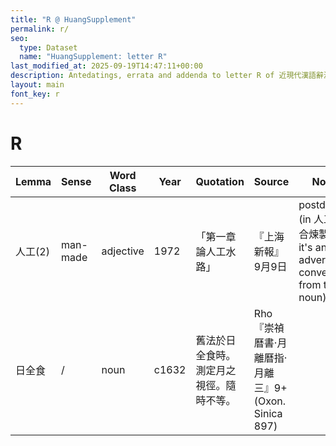 ```yaml
---
title: "R @ HuangSupplement"
permalink: r/
seo:
  type: Dataset
  name: "HuangSupplement: letter R"
last_modified_at: 2025-09-19T14:47:11+00:00
description: Antedatings, errata and addenda to letter R of 近現代漢語辭源
layout: main
font_key: r
---
```

# R

<!-- Anything not in the table must be before this comment. -->

Lemma|Sense|Word Class|Year|Quotation|Source|Note|
---|---|---|---|---|---|---|
人工(2)|man-made|adjective|1972|「第一章論人工水路」|『上海新報』9月9日|postdating (in 人工配合煉製而成 it's an adverb converted from the noun)|
日全食|/|noun|c1632|舊法於日全食時。測定月之視徑。隨時不等。|Rho『崇禎曆書·月離曆指·月離三』9+ (Oxon. Sinica 897)||
